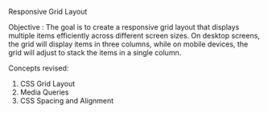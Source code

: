 Responsive Grid Layout

Objective : The goal is to create a responsive grid layout that displays multiple items efficiently across different screen sizes. On desktop screens, the grid will display items in three columns, while on mobile devices, the grid will adjust to stack the items in a single column.

Concepts revised:

1. CSS Grid Layout
2. Media Queries
3. CSS Spacing and Alignment

